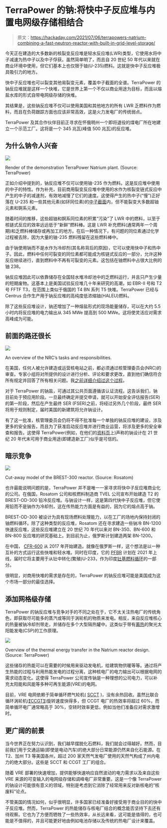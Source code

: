 # TerraPower 的钠:将快中子反应堆与内置电网级存储相结合

> 原文：<https://hackaday.com/2021/07/06/terrapowers-natrium-combining-a-fast-neutron-reactor-with-built-in-grid-level-storage/>

今天正在建造的大多数新的核裂变反应堆是轻水反应堆(LWR)类型，它使用水将中子减速为热中子以及中子俘获。虽然简单明了，而且自 20 世纪 50 年代以来就在商业环境中使用，但它们基本上也仅限于铀(U-235)燃料。这就是快中子反应堆极具吸引力的地方。

快中子反应堆也可以裂变其他易裂变元素，覆盖中子截面的全谱。TerraPower 的钠反应堆就是这样一个快堆，它是世界上第一个不仅以商业用途为目标，而且以熔盐水库的形式自带电网级存储的快堆。

其结果是，这些钠反应堆不仅可以使用美国和其他地方的所有 LWR 乏燃料作为燃料，而且在负荷跟踪方面也应该非常高效，这是火力发电厂的传统弱点。

TerraPower 及其合作伙伴目前正寻求在怀俄明州一个即将退役的煤电厂所在地建立一个示范工厂。这将是一个 345 兆瓦(峰值 500 兆瓦)的反应堆。

## 为什么钠令人兴奋

[![](img/5908db237171b4691064679295ec0557.png)](https://hackaday.com/wp-content/uploads/2021/06/Natrium-plant-rendering-TerraPower.jpeg)

Render of the demonstration TerraPower Natrium plant. (Source: TerraPower)

正如介绍中提到的，钠反应堆不仅可以使用铀-235 作为燃料。这是反应堆中使用的中子的特性。作为补充，目前商用裂变反应堆中使用的水作为核裂变链式反应中产生的中子的减速剂，有效地减慢了它们的速度。这使得产生的热中子(“慢”)正好落在 U-235 和一些其他元素(如钚同位素)的[中子截面](https://en.wikipedia.org/wiki/Neutron_cross_section)内，但不能裂变大多数超铀元素和锕系元素。

随着时间的推移，这些超铀和锕系同位素的积累“污染”了 LWR 中的燃料，以至于核链式反应的效率远远低于“新鲜”燃料棒。这是 LWR 补充燃料(通常两年一个周期)和乏燃料棒储存或再加工的地方。在后一种情况下，有问题的同位素通过化学过程被去除，因为大量的铀-235 燃料残留在这些燃料棒中。

由于钠使用钠而不是水作为冷却剂(其名称背后的原因)，它可以使用快中子和热中子。因此，燃料中任何可裂变的同位素都可能成为核链式反应的一部分，允许这种反应继续进行，直到燃料中不再有可裂变的元素。这包括在铀燃料中占很大比例的铀 238。

钠反应堆因此可以依靠储存在全国轻水堆冷却池中的乏燃料运行，并且只产生少量的短期废物。这基本上是美国试验反应堆几十年来研究的高潮，如 EBR-II 号和 T2 号 FFTF T3，在范围上类似于俄国的 T4 BN 系列 T5 快堆。TerraPower 已经与 Centrus 合作生产用于钠反应堆的高纯度低浓缩铀(HALEU)燃料。

除了这些反应堆设计，钠还增加了一种熔盐形式的现场能量储存，可以在大约 5.5 小时内将反应堆的电力输出从 345 MWe 提高到 500 MWe。这将使灵活应对需求高峰成为可能。

## 前面的路还很长

[![](img/978a91bcd45cd48c90bb1f807ef10a67.png)](https://hackaday.com/wp-content/uploads/2020/09/nrc_how-we-regulate.gif)

An overview of the NRC’s tasks and responsibilities.

在美国，任何人被允许建造或运营核电站之前，都必须通过核管理委员会(NRC)的审查。专家小组将对所提供的设计进行分析、评论和要求更改，直到他们确信符合所有规定并回答了所有相关问题。我[之前详细介绍过这个过程](https://hackaday.com/2020/10/01/certifying-nuclear-reactors-how-the-nrc-approved-its-first-small-modular-reactor-design/)。

对于 TerraPower 的钠盐，可通过其公共页面遵循该认证流程。这告诉我们，钠目前处于预应用阶段。一旦最终确定并提交申请，就可以开始安全评估报告(SER)的第一阶段，然后在产生最终 SER (FSER)之前，将经过另外几个阶段，最终 SER 将用于规则制定，届时美国的新建筑将允许钠设计。

有了这一批准，核管理委员会仍将不得不批准每一个单独的钠反应堆的建设，涉及更多的安全报告，而且为了获准启动反应堆并进行商业运营，将涉及更多的安全审查和报告。这使得 TerraPower(例如，在他们的[资料页](https://www.terrapower.com/wp-content/uploads/2021/06/2021-Natrium_Technology.pdf)上)声称的钠设计在 21 世纪 20 年代末可用于商业用途(即建造新工厂)似乎是可信的。

## 暗示竞争

[![](img/bb14c5ff85f3b7942953a8decb5282f6.png)](https://hackaday.com/wp-content/uploads/2021/06/BREST-300-Rosatom.jpg)

Cut-away model of the BREST-300 reactor. (Source: Rosatom)

也许最能说明问题的是，TerraPower 并不是唯一一家寻求将快中子反应堆商业化的公司。在俄国，Rosatom 公司和核燃料制造商 TVEL 公司宣布开始建造 T2 的 BREST-OD-300 铅冷反应堆。与钠设计一样，这是第四代快中子反应堆，但它使用铅而不是钠作为冷却剂，这在传热能力方面是有益的，因为它的熔点高于钠。

BREST-OD-300 被设计为具有现场燃料处理能力，以在工厂的场地内保持封闭的铀燃料循环。除了这种类型的反应堆，Rosatom 还在寻求建造一些钠冷 BN-1200 快速反应堆，这些反应堆建立在 20 世纪 70 年代以来对 BN-350、BN-600 和 BN-800 反应堆的研究基础上。到目前为止，俄罗斯计划建造两架 BN-1200。

在中国， [CFR-600](https://en.wikipedia.org/wiki/CFR-600) 从 2017 年开始建造。就像在俄罗斯一样，这个想法是以一种互补的方式运行这些快堆和轻水堆。同时在印度，它的 [PFBR](https://en.wikipedia.org/wiki/Prototype_Fast_Breeder_Reactor) 计划在 2021 年上线，届时它将主要用于从钍中转化(繁殖)U-233，作为印度[钍基燃料循环](https://en.wikipedia.org/wiki/India%27s_three-stage_nuclear_power_programme)的一部分。

很明显，对商用快堆的需求是存在的，TerraPower 的钠反应堆可能是美国成为这个市场一部分的最佳选择。

## 添加网格级存储

TerraPower 的钠反应堆与竞争对手的不同之处在于，它不太关注热电厂的传统角色，即获取尽可能多的蒸汽或等同于涡轮机的物质来发电。相反，来自反应堆核心的热量被钠冷却剂带走，并储存在多个大型隔热罐中。这类似于带有[蓄热](https://en.wikipedia.org/wiki/Concentrated_solar_power#CSP_with_thermal_energy_storage)的聚光太阳能发电(CSP)的工作原理。

[![](img/1309d40965b6cacf86b7c47e7706a5d8.png)](https://hackaday.com/wp-content/uploads/2021/06/terrapower_natrium_heat_flow_full.jpg)

Overview of the thermal energy transfer in the Natrium reactor design. (Source: TerraPower)

这些储存的热能可以在需要的时候用来驱动发电机，给建筑物供暖等等。通过将产生热能的过程与利用热能发电的过程分离，这种核电厂的电力输出可以根据电网的需求动态变化。这使得 TerraPower 公司宣传钠是一种理想的公司电力，可以补充太阳能和风能等多种可再生能源(VRE)的电网。

目前，VRE 电网依赖于简单循环燃气轮机( [SCCT](https://en.wikipedia.org/wiki/Simple_cycle_combustion_turbine) )，没有余热回收。虽然比联合循环涡轮机([【CCGT】](https://en.wikipedia.org/wiki/Combined_cycle_power_plant))旋转速度快得多，但 CCGT 电厂的热效率将超过 60%，而简单循环电厂通常略高于 30%，空转时效率更低，例如当他们准备应对需求激增时。

## 更广阔的前景

当今世界正在努力认识到，我们越早摆脱化石燃料，我们就会过得越好。然而，目前我们用于交通运输(即使是电动汽车)的绝大部分日常能源仍然来自化石能源。在 T2、加州 T3 等美国各州，超过 200 家天然气发电厂使用的天然气构成了州内电力的绝大部分。这些是 SCCT 和 CCGT 工厂的组合。

随着 VRE 部署的快速增加，提供能够快速响应自然波动的电力需求以及来自这些 VRE 来源的可变输入的电网级存储和调峰电厂非常重要。这是一个像 TerraPower 的钠设计可能很有意义的领域，特别是考虑到它消除了经常用来反对新核电的“核废料”论点。

不管美国的情况如何，似乎很明显，许多国家已经准备好接受用于商业目的的快中子反应堆。然而，TerraPower 的热能储存与核电厂结合的概念能否坚持下去还有待观察。它也为了方便而牺牲了一些热效率，从长远来看，这可能是值得的，也可能是不值得的，并且可能更好地由例如电池存储以及传统的热电厂设计来覆盖。